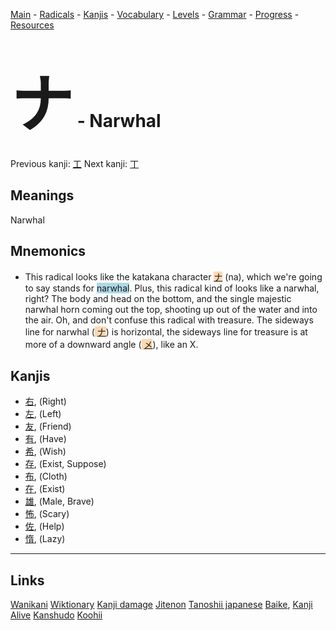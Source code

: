 <style> bigfont {font-size: 100px}</style>


[Main](../README.md) -
[Radicals](../radicals.md) -
[Kanjis](../kanjis.md) -
[Vocabulary](../vocabulary.md) -
[Levels](../levels.md) -
[Grammar](../grammar.md) - 
[Progress](../progress.md) -
[Resources](../resources.md)
# <bigfont> ナ</bigfont> - Narwhal 

Previous kanji: [工](工.md) Next kanji: [丁](丁.md) 

## Meanings
 Narwhal
## Mnemonics
 * This radical looks like the katakana character <span style="background-color:#fed8b1"> [ナ](https://jisho.org/search/ナ)</span> (na), which we're going to say stands for <span style="background-color:#ADD8E6"> narwhal</span>. Plus, this radical kind of looks like a narwhal, right? The body and head on the bottom, and the single majestic narwhal horn coming out the top, shooting up out of the water and into the air. Oh, and don't confuse this radical with treasure. The sideways line for narwhal (<span style="background-color:#fed8b1"> [ナ](https://jisho.org/search/ナ)</span>) is horizontal, the sideways line for treasure is at more of a downward angle (<span style="background-color:#fed8b1"> [メ](https://jisho.org/search/メ)</span>), like an X.


## Kanjis
 * [右](../kanjis/右.md), (Right)
* [左](../kanjis/左.md), (Left)
* [友](../kanjis/友.md), (Friend)
* [有](../kanjis/有.md), (Have)
* [希](../kanjis/希.md), (Wish)
* [存](../kanjis/存.md), (Exist, Suppose)
* [布](../kanjis/布.md), (Cloth)
* [在](../kanjis/在.md), (Exist)
* [雄](../kanjis/雄.md), (Male, Brave)
* [怖](../kanjis/怖.md), (Scary)
* [佐](../kanjis/佐.md), (Help)
* [惰](../kanjis/惰.md), (Lazy)



---


## Links 


[Wanikani](https://www.wanikani.com/kanji/ナ)
[Wiktionary](https://en.wiktionary.org/wiki/ナ)
[Kanji damage](http://www.kanjidamage.com/kanji/search?utf8=✓&q=ナ)
[Jitenon](https://jitenon.com/kanji/ナ)
[Tanoshii japanese](https://www.tanoshiijapanese.com/dictionary/kanji.cfm?k=ナ)
[Baike](https://baike.baidu.com/item/ナ),
[Kanji Alive](https://app.kanjialive.com/ナ)
[Kanshudo](https://www.kanshudo.com/searchmn?q=ナ)
[Koohii](https://kanji.koohii.com/study/kanji/ナ)
